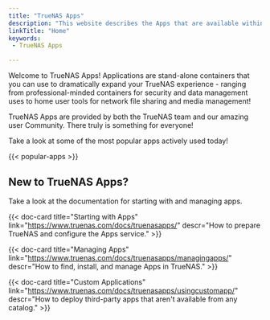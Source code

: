 ```yaml
---
title: "TrueNAS Apps"
description: "This website describes the Apps that are available within TrueNAS."
linkTitle: "Home"
keywords:
 - TrueNAS Apps

---
```


Welcome to TrueNAS Apps!
Applications are stand-alone containers that you can use to dramatically expand your TrueNAS experience - ranging from professional-minded containers for security and data management uses to home user tools for network file sharing and media management!

TrueNAS Apps are provided by both the TrueNAS team and our amazing user Community.
There truly is something for everyone!

Take a look at some of the most popular apps actively used today!

{{< popular-apps >}}

## New to TrueNAS Apps?
Take a look at the documentation for starting with and managing apps.

<div class="docs-sections">

{{< doc-card title="Starting with Apps" link="https://www.truenas.com/docs/truenasapps/"
descr="How to prepare TrueNAS and configure the Apps service." >}}

{{< doc-card title="Managing Apps" link="https://www.truenas.com/docs/truenasapps/managingapps/"
descr="How to find, install, and manage Apps in TrueNAS." >}}

{{< doc-card title="Custom Applications" link="https://www.truenas.com/docs/truenasapps/usingcustomapp/"
descr="How to deploy third-party apps that aren't available from any catalog." >}}

</div>
